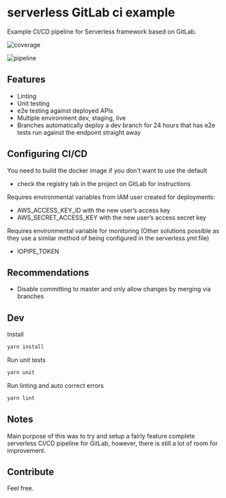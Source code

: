# serverless GitLab ci example

Example CI/CD pipeline for Serverless framework based on GitLab.

![coverage](https://gitlab.com/Zurnaz/serverless-gitlab-ci-example/badges/master/coverage.svg)

![pipeline](https://gitlab.com/Zurnaz/serverless-gitlab-ci-example/badges/master/pipeline.svg)

## Features

- Linting
- Unit testing
- e2e testing against deployed APIs
- Multiple environment dev, staging, live
- Branches automatically deploy a dev branch for 24 hours that has e2e tests run against the endpoint straight away

## Configuring CI/CD

You need to build the docker image if you don't want to use the default

- check the registry tab in the project on GitLab for instructions

Requires environmental variables from IAM user created for deployments:

- AWS_ACCESS_KEY_ID with the new user’s access key
- AWS_SECRET_ACCESS_KEY with the new user’s access secret key

Requires environmental variable for monitoring (Other solutions possible as they use a similar method of being configured in the serverless.yml file)

- IOPIPE_TOKEN

## Recommendations

- Disable committing to master and only allow changes by merging via branches

## Dev

Install

```bash
yarn install
```

Run unit tests

```bash
yarn unit
```

Run linting and auto correct errors

```bash
yarn lint
```

## Notes

Main purpose of this was to try and setup a fairly feature complete serverless CI/CD pipeline for GitLab, however, there is still a lot of room for improvement.

## Contribute

Feel free.
